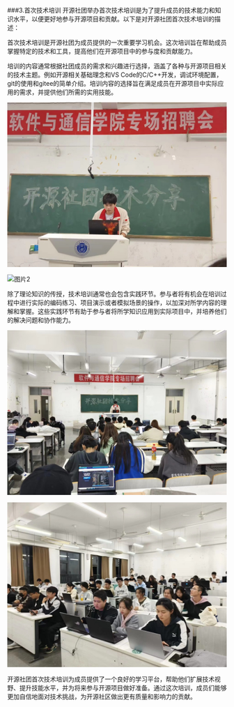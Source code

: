 ###3.首次技术培训
开源社团举办首次技术培训是为了提升成员的技术能力和知识水平，以便更好地参与开源项目和贡献。以下是对开源社团首次技术培训的描述：

首次技术培训是开源社团为成员提供的一次重要学习机会。这次培训旨在帮助成员掌握特定的技术和工具，提高他们在开源项目中的参与度和贡献能力。

培训的内容通常根据社团成员的需求和兴趣进行选择，涵盖了各种与开源项目相关的技术主题。例如开源相关基础理念和VS Code的C/C++开发，调试环境配置，git的使用和gitee的简单介绍。培训内容的选择旨在满足成员在开源项目中实际应用的需求，并提供他们所需的实用技能。

![图片1](./image2.1.jpeg)

![图片2](.image2.3.jpeg)

除了理论知识的传授，技术培训通常也会包含实践环节。参与者将有机会在培训过程中进行实际的编码练习、项目演示或者模拟场景的操作，以加深对所学内容的理解和掌握。这些实践环节有助于参与者将所学知识应用到实际项目中，并培养他们的解决问题和协作能力。

![图片3](./image2.5.jpeg)

![图片4](./image2.6.jpeg)

开源社团首次技术培训为成员提供了一个良好的学习平台，帮助他们扩展技术视野、提升技能水平，并为将来参与开源项目做好准备。通过这次培训，成员们能够更加自信地面对技术挑战，为开源社区做出更有质量和影响力的贡献。